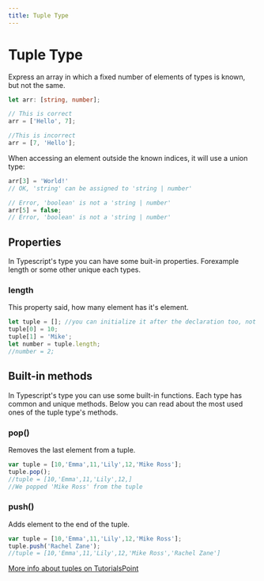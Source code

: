 ```yaml
---
title: Tuple Type
---
```


# Tuple Type

Express an array in which a fixed number of elements of types is known, but not the same.

```typescript
let arr: [string, number];

// This is correct
arr = ['Hello', 7];

//This is incorrect
arr = [7, 'Hello'];
```

When accessing an element outside the known indices, it will use a union type:

```typescript
arr[3] = 'World!'
// OK, 'string' can be assigned to 'string | number'

// Error, 'boolean' is not a 'string | number'
arr[5] = false;
// Error, 'boolean' is not a 'string | number'
```

## Properties
In Typescript's type you can have some buit-in properties. Forexample length or some other unique each types.

### length
This property said, how many element has it's element.

```typescript
let tuple = []; //you can initialize it after the declaration too, not just the method above
tuple[0] = 10;
tuple[1] = 'Mike';
let number = tuple.length;
//number = 2;
```

## Built-in methods
In Typescript's type you can use some built-in functions. Each type has common and unique methods.
Below you can read about the most used ones of the tuple type's methods.

### pop()
Removes the last element from a tuple.
```typescript
var tuple = [10,'Emma',11,'Lily',12,'Mike Ross'];
tuple.pop();
//tuple = [10,'Emma',11,'Lily',12,]
//We popped 'Mike Ross' from the tuple
```

### push()
Adds element to the end of the tuple.
```typescript
var tuple = [10,'Emma',11,'Lily',12,'Mike Ross'];
tuple.push('Rachel Zane');
//tuple = [10,'Emma',11,'Lily',12,'Mike Ross','Rachel Zane']
```

[More info about tuples on TutorialsPoint](https://www.tutorialspoint.com/typescript/typescript_tuples.htm)

